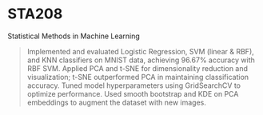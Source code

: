 # STA208
Statistical Methods in Machine Learning

>	Implemented and evaluated Logistic Regression, SVM (linear & RBF), and KNN classifiers on MNIST data, achieving 96.67% accuracy with RBF SVM.
>	Applied PCA and t-SNE for dimensionality reduction and visualization; t-SNE outperformed PCA in maintaining classification accuracy.
>	Tuned model hyperparameters using GridSearchCV to optimize performance.
>	Used smooth bootstrap and KDE on PCA embeddings to augment the dataset with new images.

